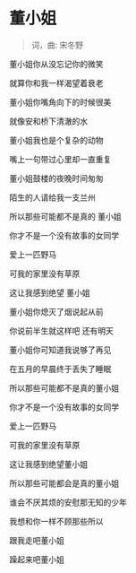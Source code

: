 # 董小姐
> 词，曲: 宋冬野

董小姐你从没忘记你的微笑

就算你和我一样渴望着衰老

董小姐你嘴角向下的时候很美

就像安和桥下清澈的水

董小姐我也是个复杂的动物

嘴上一句带过心里却一直重复

董小姐鼓楼的夜晚时间匆匆

陌生的人请给我一支兰州

所以那些可能都不是真的 董小姐

你才不是一个没有故事的女同学

爱上一匹野马

可我的家里没有草原

这让我感到绝望 董小姐

董小姐你熄灭了烟说起从前

你说前半生就这样吧 还有明天

董小姐你可知道我说够了再见

在五月的早晨终于丢失了睡眠

所以那些可能都不是真的董小姐

你才不是一个没有故事的女同学

爱上一匹野马

可我的家里没有草原

这让我感到绝望董小姐

所以那些可能都会是真的董小姐

谁会不厌其烦的安慰那无知的少年

我想和你一样不顾那些所以

跟我走吧董小姐

躁起来吧董小姐
